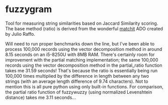 # fuzzygram
Tool for measuring string similarities based on Jaccard Similarity scoring.  The base method (ratio) is derived from the wonderful [matchit](https://github.com/julioraffo/matchit) ADO created by Julio Raffo.

Will need to run proper benchmarks down the line, but I've been able to process 100,000 records using the vector decomposition method in around 8.15 seconds on an i5-8250U with 8MB RAM.  There's certainly room for improvement with the partial matching implementation; the same 100,000 records using the vector decomposition method in the partial_ratio function takes me 31.59 seconds!  That's because the ratio is essentially being run 100,000 times multiplied by the difference in length between any two strings (with an average length difference of 9.74 characters).  Not to mention this is all pure python using only built-in functions.  For comparison, the partial ratio function of fuzzywuzzy (using normalized Levenshtein distance) takes me 3.11 seconds...
